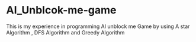 # AI_Unblcok-me-game
This is my experience in programming AI unblock me Game by using A star Algorithm , DFS Algorithm and Greedy Algorithm 
